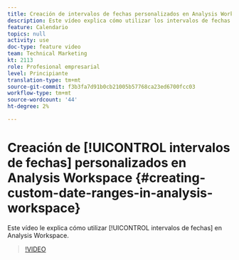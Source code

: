 ```yaml
---
title: Creación de intervalos de fechas personalizados en Analysis Workspace
description: Este vídeo explica cómo utilizar los intervalos de fechas en Analysis Workspace.
feature: Calendario
topics: null
activity: use
doc-type: feature video
team: Technical Marketing
kt: 2113
role: Profesional empresarial
level: Principiante
translation-type: tm+mt
source-git-commit: f3b3fa7d91b0cb21005b57768ca23ed6700fcc03
workflow-type: tm+mt
source-wordcount: '44'
ht-degree: 2%

---
```



# Creación de [!UICONTROL intervalos de fechas] personalizados en Analysis Workspace {#creating-custom-date-ranges-in-analysis-workspace}

Este vídeo le explica cómo utilizar [!UICONTROL intervalos de fechas] en Analysis Workspace.

>[!VIDEO](https://video.tv.adobe.com/v/23975/?quality=12)